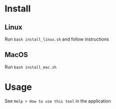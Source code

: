 # Install 

## Linux

Run `bash install_linux.sh` and follow instructions

## MacOS

Run `bash install_mac.sh`

# Usage

See `Help > How to use this tool` in the application